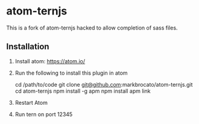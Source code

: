 # atom-ternjs

This is a fork of atom-ternjs hacked to allow completion of sass files.

## Installation

1. Install atom: https://atom.io/

2. Run the following to install this plugin in atom

    cd /path/to/code
    git clone git@github.com:markbrocato/atom-ternjs.git
    cd atom-ternjs
    npm install -g apm
    npm install
    apm link
    
3. Restart Atom

4. Run tern on port 12345